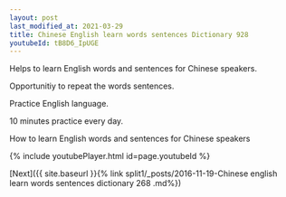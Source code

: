 ```yaml
---
layout: post
last_modified_at: 2021-03-29
title: Chinese English learn words sentences Dictionary 928 
youtubeId: tB8D6_IpUGE
---
```

 
 
Helps to learn English words and sentences for Chinese speakers.

Opportunitiy to repeat the words sentences. 

Practice English language. 
 
10 minutes practice every day. 
 
How to learn English words and sentences for Chinese speakers 
 
{% include youtubePlayer.html id=page.youtubeId %}
 
 
[Next]({{ site.baseurl }}{% link  split1/_posts/2016-11-19-Chinese english learn words sentences dictionary 268 .md%})
 
